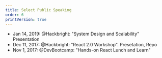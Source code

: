 ```yaml
---
title: Select Public Speaking
order: 6
printVersion: true
---
```


- Jan 14, 2019: @Hackbright: "System Design and Scalability" Presentation
- Dec 11, 2017: @Hackbright: "React 2.0 Workshop". Presetation, Repo
- Nov 1, 2017: @DevBootcamp: "Hands-on React Lunch and Learn"

